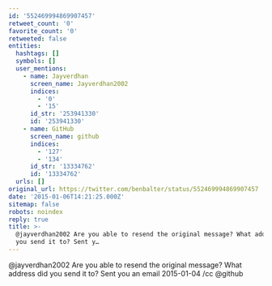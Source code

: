 ```yaml
---
id: '552469994869907457'
retweet_count: '0'
favorite_count: '0'
retweeted: false
entities:
  hashtags: []
  symbols: []
  user_mentions:
    - name: Jayverdhan
      screen_name: Jayverdhan2002
      indices:
        - '0'
        - '15'
      id_str: '253941330'
      id: '253941330'
    - name: GitHub
      screen_name: github
      indices:
        - '127'
        - '134'
      id_str: '13334762'
      id: '13334762'
  urls: []
original_url: https://twitter.com/benbalter/status/552469994869907457
date: '2015-01-06T14:21:25.000Z'
sitemap: false
robots: noindex
reply: true
title: >-
  @jayverdhan2002 Are you able to resend the original message? What address did
  you send it to? Sent y…
---
```


@jayverdhan2002 Are you able to resend the original message? What address did you send it to? Sent you an email 2015-01-04 /cc @github